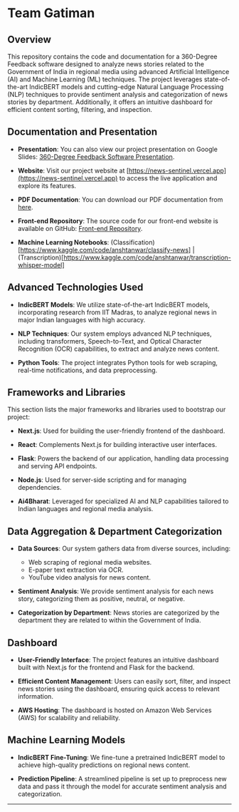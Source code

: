 # Team Gatiman

## Overview

This repository contains the code and documentation for a 360-Degree Feedback software designed to analyze news stories related to the Government of India in regional media using advanced Artificial Intelligence (AI) and Machine Learning (ML) techniques. The project leverages state-of-the-art IndicBERT models and cutting-edge Natural Language Processing (NLP) techniques to provide sentiment analysis and categorization of news stories by department. Additionally, it offers an intuitive dashboard for efficient content sorting, filtering, and inspection.

## Documentation and Presentation

- **Presentation**: You can also view our project presentation on Google Slides: [360-Degree Feedback Software Presentation](https://docs.google.com/presentation/d/1CQxLp7KTIL6lFj_IGeytFig2zTveJV-oHmVmx2IRhMQ/edit?usp=sharing).

- **Website**: Visit our project website at [https://news-sentinel.vercel.app](https://news-sentinel.vercel.app) to access the live application and explore its features.

- **PDF Documentation**: You can download our PDF documentation from [here](https://drive.google.com/drive/folders/1iMRBhs91exi_Q-Zhb-0N2q606N-LXH9g?usp=drive_link).

- **Front-end Repository**: The source code for our front-end website is available on GitHub: [Front-end Repository](https://github.com/Paras-Roy/news_sentinel).
- **Machine Learning Notebooks**: (Classification)[https://www.kaggle.com/code/anshtanwar/classify-news] | (Transcription)[https://www.kaggle.com/code/anshtanwar/transcription-whisper-model]
  
## Advanced Technologies Used

- **IndicBERT Models**: We utilize state-of-the-art IndicBERT models, incorporating research from IIT Madras, to analyze regional news in major Indian languages with high accuracy.

- **NLP Techniques**: Our system employs advanced NLP techniques, including transformers, Speech-to-Text, and Optical Character Recognition (OCR) capabilities, to extract and analyze news content.

- **Python Tools**: The project integrates Python tools for web scraping, real-time notifications, and data preprocessing.

## Frameworks and Libraries

This section lists the major frameworks and libraries used to bootstrap our project:

- **Next.js**: Used for building the user-friendly frontend of the dashboard.

- **React**: Complements Next.js for building interactive user interfaces.

- **Flask**: Powers the backend of our application, handling data processing and serving API endpoints.

- **Node.js**: Used for server-side scripting and for managing dependencies.

- **Ai4Bharat**: Leveraged for specialized AI and NLP capabilities tailored to Indian languages and regional media analysis.

## Data Aggregation & Department Categorization

- **Data Sources**: Our system gathers data from diverse sources, including:
  - Web scraping of regional media websites.
  - E-paper text extraction via OCR.
  - YouTube video analysis for news content.

- **Sentiment Analysis**: We provide sentiment analysis for each news story, categorizing them as positive, neutral, or negative.

- **Categorization by Department**: News stories are categorized by the department they are related to within the Government of India.

## Dashboard

- **User-Friendly Interface**: The project features an intuitive dashboard built with Next.js for the frontend and Flask for the backend.

- **Efficient Content Management**: Users can easily sort, filter, and inspect news stories using the dashboard, ensuring quick access to relevant information.

- **AWS Hosting**: The dashboard is hosted on Amazon Web Services (AWS) for scalability and reliability.

## Machine Learning Models

- **IndicBERT Fine-Tuning**: We fine-tune a pretrained IndicBERT model to achieve high-quality predictions on regional news content.

- **Prediction Pipeline**: A streamlined pipeline is set up to preprocess new data and pass it through the model for accurate sentiment analysis and categorization.

---
